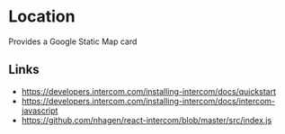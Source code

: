 # Location

Provides a Google Static Map card

## Links

- https://developers.intercom.com/installing-intercom/docs/quickstart
- https://developers.intercom.com/installing-intercom/docs/intercom-javascript
- https://github.com/nhagen/react-intercom/blob/master/src/index.js
